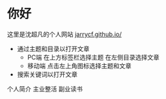 # 你好

这里是沈超凡的个人网站 [jarrycf.github.io/](jarrycf.github.io/)

- 通过主题和目录以打开文章
  - PC端 在上方标签栏选择主题 在左侧目录选择文章
  - 移动端 点击左上角图标选择主题和文章
- 搜索关键词以打开文章

个人简介
主业整活
副业读书
